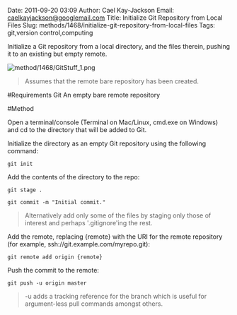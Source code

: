 Date: 2011-09-20 03:09
Author: Cael Kay-Jackson
Email: caelkayjackson@googlemail.com
Title: Initialize Git Repository from Local Files
Slug: methods/1468/initialize-git-repository-from-local-files
Tags: git,version control,computing

Initialize a Git repository from a local directory, and the files therein, pushing it to an existing but empty remote.


![method/1468/GitStuff_1.png](/static/images/method/1468/GitStuff_1.png)



>Assumes that the remote bare repository has been created.


#Requirements
Git
An empty bare remote repository

#Method

Open a terminal/console (Terminal on Mac/Linux, cmd.exe on Windows) and cd to the directory that will be added to Git.



Initialize the directory as an empty Git repository using the following command:

`git init`



Add the contents of the directory to the repo:

`git stage .`

`git commit -m "Initial commit."`


>Alternatively add only some of the files by staging only those of interest and perhaps '.gitignore'ing the rest.


Add the remote, replacing {remote} with the URI for the remote repository (for example, ssh://git.example.com/myrepo.git):

`git remote add origin {remote}`



Push the commit to the remote:

`git push -u origin master`



>-u adds a tracking reference for the branch which is useful for argument-less pull commands amongst others.





